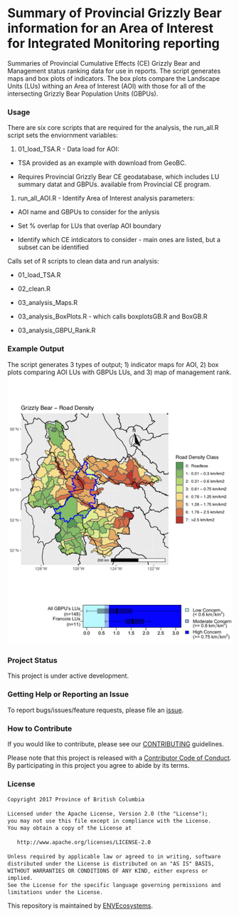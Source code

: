 <!-- README.md is generated from README.Rmd. Please edit that file -->
Summary of Provincial Grizzly Bear information for an Area of Interest for Integrated Monitoring reporting
==========================================================================================================

Summaries of Provincial Cumulative Effects (CE) Grizzly Bear and
Management status ranking data for use in reports. The script generates
maps and box plots of indicators. The box plots compare the Landscape
Units (LUs) withing an Area of Interest (AOI) with those for all of the
intersecting Grizzly Bear Population Units (GBPUs).

### Usage

There are six core scripts that are required for the analysis, the
run\_all.R script sets the enviornment variables:

1.  01\_load\_TSA.R - Data load for AOI:

-   TSA provided as an example with download from GeoBC.

-   Requires Provincial Grizzly Bear CE geodatabase, which includes LU
    summary datat and GBPUs. available from Provincial CE program.

1.  run\_all\_AOI.R - Identify Area of Interest analysis parameters:

-   AOI name and GBPUs to consider for the anlysis

-   Set % overlap for LUs that overlap AOI boundary

-   Identify which CE intdicators to consider - main ones are listed,
    but a subset can be identified

Calls set of R scripts to clean data and run analysis:

-   01\_load\_TSA.R

-   02\_clean.R

-   03\_analysis\_Maps.R

-   03\_analysis\_BoxPlots.R - which calls boxplotsGB.R and BoxGB.R

-   03\_analysis\_GBPU\_Rank.R

### Example Output

The script generates 3 types of output; 1) indicator maps for AOI, 2)
box plots comparing AOI LUs with GBPUs LUs, and 3) map of management
rank. ![inputs](img/RdDensLakes%20TSA.png)
![inputs](img/Francois_RoadDensity.png)

### Project Status

This project is under active development.

### Getting Help or Reporting an Issue

To report bugs/issues/feature requests, please file an
[issue](https://github.com/bcgov/IM-Report-GBears/issues).

### How to Contribute

If you would like to contribute, please see our
[CONTRIBUTING](CONTRIBUTING.md) guidelines.

Please note that this project is released with a [Contributor Code of
Conduct](CODE_OF_CONDUCT.md). By participating in this project you agree
to abide by its terms.

### License

    Copyright 2017 Province of British Columbia

    Licensed under the Apache License, Version 2.0 (the "License");
    you may not use this file except in compliance with the License.
    You may obtain a copy of the License at 

       http://www.apache.org/licenses/LICENSE-2.0

    Unless required by applicable law or agreed to in writing, software
    distributed under the License is distributed on an "AS IS" BASIS,
    WITHOUT WARRANTIES OR CONDITIONS OF ANY KIND, either express or implied.
    See the License for the specific language governing permissions and
    limitations under the License.

This repository is maintained by
[ENVEcosystems](https://github.com/orgs/bcgov/teams/envecosystems/members).
